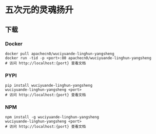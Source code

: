 # 五次元的灵魂扬升

## 下载

### Docker

```
docker pull apachecn0/wuciyuande-linghun-yangsheng
docker run -tid -p <port>:80 apachecn0/wuciyuande-linghun-yangsheng
# 访问 http://localhost:{port} 查看文档
```

### PYPI

```
pip install wuciyuande-linghun-yangsheng
wuciyuande-linghun-yangsheng <port>
# 访问 http://localhost:{port} 查看文档
```

### NPM

```
npm install -g wuciyuande-linghun-yangsheng
wuciyuande-linghun-yangsheng <port>
# 访问 http://localhost:{port} 查看文档
```